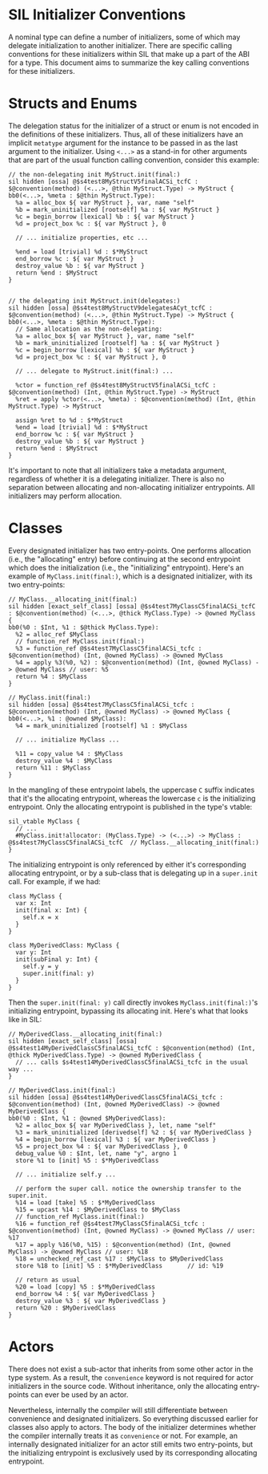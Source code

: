 # SIL Initializer Conventions

A nominal type can define a number of initializers, some of which may
delegate initialization to another initializer. There are specific calling
conventions for these initializers within SIL that make up a part of the ABI
for a type. This document aims to summarize the key calling conventions for
these initializers.


# Structs and Enums

The delegation status for the initializer of a struct or enum is not encoded
in the definitions of these initializers. Thus, all of these initializers
have an implicit `metatype` argument for the instance to be passed in as the
last argument to the initializer. Using `<...>` as a stand-in for other
arguments that are part of the usual function calling convention, consider this
example:

```language
// the non-delegating init MyStruct.init(final:)
sil hidden [ossa] @$s4test8MyStructV5finalACSi_tcfC : $@convention(method) (<...>, @thin MyStruct.Type) -> MyStruct {
bb0(<...>, %meta : $@thin MyStruct.Type):
  %a = alloc_box ${ var MyStruct }, var, name "self"
  %b = mark_uninitialized [rootself] %a : ${ var MyStruct }
  %c = begin_borrow [lexical] %b : ${ var MyStruct }
  %d = project_box %c : ${ var MyStruct }, 0
  
  // ... initialize properties, etc ...
  
  %end = load [trivial] %d : $*MyStruct
  end_borrow %c : ${ var MyStruct }
  destroy_value %b : ${ var MyStruct }
  return %end : $MyStruct
}


// the delegating init MyStruct.init(delegates:)
sil hidden [ossa] @$s4test8MyStructV9delegatesACyt_tcfC : $@convention(method) (<...>, @thin MyStruct.Type) -> MyStruct {
bb0(<...>, %meta : $@thin MyStruct.Type):
  // Same allocation as the non-delegating:
  %a = alloc_box ${ var MyStruct }, var, name "self"
  %b = mark_uninitialized [rootself] %a : ${ var MyStruct }
  %c = begin_borrow [lexical] %b : ${ var MyStruct }
  %d = project_box %c : ${ var MyStruct }, 0
  
  // ... delegate to MyStruct.init(final:) ...
  
  %ctor = function_ref @$s4test8MyStructV5finalACSi_tcfC : $@convention(method) (Int, @thin MyStruct.Type) -> MyStruct
  %ret = apply %ctor(<...>, %meta) : $@convention(method) (Int, @thin MyStruct.Type) -> MyStruct
  
  assign %ret to %d : $*MyStruct
  %end = load [trivial] %d : $*MyStruct
  end_borrow %c : ${ var MyStruct }
  destroy_value %b : ${ var MyStruct }
  return %end : $MyStruct
}
```

It's important to note that all initializers take a metadata argument, 
regardless of whether it is a delegating initializer. There is also no
separation between allocating and non-allocating initializer entrypoints.
All initializers may perform allocation.

# Classes

Every designated initializer has two entry-points. One performs allocation 
(i.e., the "allocating" entry) before continuing at the second entrypoint 
which does the initialization (i.e., the "initializing" entrypoint). 
Here's an example of `MyClass.init(final:)`, which is a designated initializer,
with its two entry-points:

```language
// MyClass.__allocating_init(final:)
sil hidden [exact_self_class] [ossa] @$s4test7MyClassC5finalACSi_tcfC : $@convention(method) (<...>, @thick MyClass.Type) -> @owned MyClass {
bb0(%0 : $Int, %1 : $@thick MyClass.Type):
  %2 = alloc_ref $MyClass
  // function_ref MyClass.init(final:)
  %3 = function_ref @$s4test7MyClassC5finalACSi_tcfc : $@convention(method) (Int, @owned MyClass) -> @owned MyClass
  %4 = apply %3(%0, %2) : $@convention(method) (Int, @owned MyClass) -> @owned MyClass // user: %5
  return %4 : $MyClass
}

// MyClass.init(final:)
sil hidden [ossa] @$s4test7MyClassC5finalACSi_tcfc : $@convention(method) (Int, @owned MyClass) -> @owned MyClass {
bb0(<...>, %1 : @owned $MyClass):
  %4 = mark_uninitialized [rootself] %1 : $MyClass
  
  // ... initialize MyClass ...
  
  %11 = copy_value %4 : $MyClass
  destroy_value %4 : $MyClass
  return %11 : $MyClass
}
```

In the mangling of these entrypoint labels, the uppercase `C` suffix indicates
that it's the allocating entrypoint, whereas the lowercase `c` is the 
initializing entrypoint. Only the allocating entrypoint is published in the
type's vtable:

```language
sil_vtable MyClass {
  // ...
  #MyClass.init!allocator: (MyClass.Type) -> (<...>) -> MyClass : @$s4test7MyClassC5finalACSi_tcfC	// MyClass.__allocating_init(final:)
}
```

The initializing entrypoint is only referenced by either it's corresponding
allocating entrypoint, or by a sub-class that is delegating up in a `super.init`
call. For example, if we had:

```language
class MyClass {
  var x: Int
  init(final x: Int) {
    self.x = x
  }
}

class MyDerivedClass: MyClass {
  var y: Int
  init(subFinal y: Int) {
    self.y = y
    super.init(final: y)
  }
}
```

Then the `super.init(final: y)` call directly invokes `MyClass.init(final:)`'s
initializing entrypoint, bypassing its allocating init. Here's what that looks
like in SIL:

```
// MyDerivedClass.__allocating_init(final:)
sil hidden [exact_self_class] [ossa] @$s4test14MyDerivedClassC5finalACSi_tcfC : $@convention(method) (Int, @thick MyDerivedClass.Type) -> @owned MyDerivedClass {
  // ... calls $s4test14MyDerivedClassC5finalACSi_tcfc in the usual way ...
}

// MyDerivedClass.init(final:)
sil hidden [ossa] @$s4test14MyDerivedClassC5finalACSi_tcfc : $@convention(method) (Int, @owned MyDerivedClass) -> @owned MyDerivedClass {
bb0(%0 : $Int, %1 : @owned $MyDerivedClass):
  %2 = alloc_box ${ var MyDerivedClass }, let, name "self"
  %3 = mark_uninitialized [derivedself] %2 : ${ var MyDerivedClass }
  %4 = begin_borrow [lexical] %3 : ${ var MyDerivedClass }
  %5 = project_box %4 : ${ var MyDerivedClass }, 0
  debug_value %0 : $Int, let, name "y", argno 1
  store %1 to [init] %5 : $*MyDerivedClass
  
  // ... initialize self.y ...
  
  // perform the super call. notice the ownership transfer to the super.init.
  %14 = load [take] %5 : $*MyDerivedClass
  %15 = upcast %14 : $MyDerivedClass to $MyClass
  // function_ref MyClass.init(final:)
  %16 = function_ref @$s4test7MyClassC5finalACSi_tcfc : $@convention(method) (Int, @owned MyClass) -> @owned MyClass // user: %17
  %17 = apply %16(%0, %15) : $@convention(method) (Int, @owned MyClass) -> @owned MyClass // user: %18
  %18 = unchecked_ref_cast %17 : $MyClass to $MyDerivedClass
  store %18 to [init] %5 : $*MyDerivedClass       // id: %19
  
  // return as usual
  %20 = load [copy] %5 : $*MyDerivedClass
  end_borrow %4 : ${ var MyDerivedClass }
  destroy_value %3 : ${ var MyDerivedClass }
  return %20 : $MyDerivedClass
}
```

# Actors

There does not exist a sub-actor that inherits from some other actor in the type
system. As a result, the `convenience` keyword is not required for actor 
initializers in the source code. Without inheritance, only the allocating
entry-points can ever be used by an actor. 

Nevertheless, internally the compiler will still differentiate between 
convenience and designated initializers. So everything discussed
earlier for classes also apply to actors. The body of the initializer determines
whether the compiler internally treats it as `convenience` or not. For example,
an internally designated initializer for an actor still emits two entry-points,
but the initializing entrypoint is exclusively used by its corresponding
allocating entrypoint.


 
